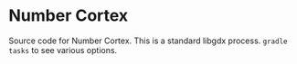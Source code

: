 # Number Cortex
Source code for Number Cortex. This is a standard libgdx process. `gradle tasks` to see various options.
